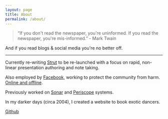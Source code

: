 ```yaml
---
layout: page
title: About
permalink: /about/
---
```


> “If you don't read the newspaper, you're uninformed. If you read the newspaper, you're mis-informed.” - Mark Twain

And if you read blogs & social media you're no better off.

---

Currently re-writing [Strut](http://strut.io) to be re-launched with a focus on rapid, non-linear presentation authoring and note taking.

Also employed by [Facebook](https://about.fb.com), working to protect the community from harm. [Online and offline](https://about.fb.com/news/category/integrity-security/).

Previously worked on [Sonar](https://en.wikipedia.org/wiki/Sonar) and [Periscope](https://en.wikipedia.org/wiki/Periscope) systems.

In my darker days (circa 2004), I created a website to book exotic dancers.


[Github](https://github.com/tantaman/)

